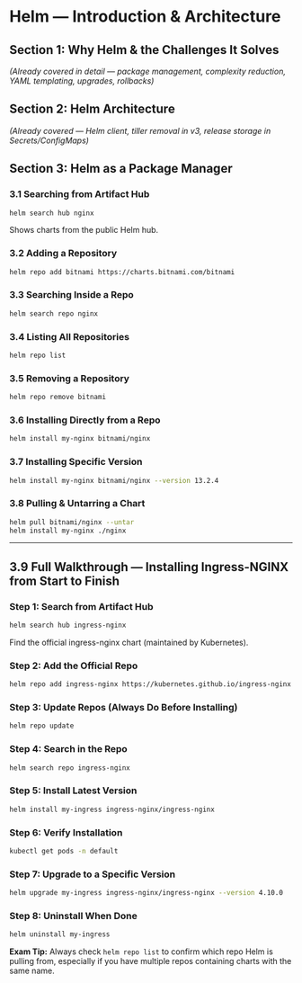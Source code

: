 # Helm — Introduction & Architecture

## Section 1: Why Helm & the Challenges It Solves

*(Already covered in detail — package management, complexity reduction, YAML templating, upgrades, rollbacks)*

## Section 2: Helm Architecture

*(Already covered — Helm client, tiller removal in v3, release storage in Secrets/ConfigMaps)*

## Section 3: Helm as a Package Manager

### 3.1 Searching from Artifact Hub

```bash
helm search hub nginx
```

Shows charts from the public Helm hub.

### 3.2 Adding a Repository

```bash
helm repo add bitnami https://charts.bitnami.com/bitnami
```

### 3.3 Searching Inside a Repo

```bash
helm search repo nginx
```

### 3.4 Listing All Repositories

```bash
helm repo list
```

### 3.5 Removing a Repository

```bash
helm repo remove bitnami
```

### 3.6 Installing Directly from a Repo

```bash
helm install my-nginx bitnami/nginx
```

### 3.7 Installing Specific Version

```bash
helm install my-nginx bitnami/nginx --version 13.2.4
```

### 3.8 Pulling & Untarring a Chart

```bash
helm pull bitnami/nginx --untar
helm install my-nginx ./nginx
```

---

## 3.9 **Full Walkthrough — Installing Ingress-NGINX from Start to Finish**

### Step 1: Search from Artifact Hub

```bash
helm search hub ingress-nginx
```

Find the official ingress-nginx chart (maintained by Kubernetes).

### Step 2: Add the Official Repo

```bash
helm repo add ingress-nginx https://kubernetes.github.io/ingress-nginx
```

### Step 3: Update Repos (Always Do Before Installing)

```bash
helm repo update
```

### Step 4: Search in the Repo

```bash
helm search repo ingress-nginx
```

### Step 5: Install Latest Version

```bash
helm install my-ingress ingress-nginx/ingress-nginx
```

### Step 6: Verify Installation

```bash
kubectl get pods -n default
```

### Step 7: Upgrade to a Specific Version

```bash
helm upgrade my-ingress ingress-nginx/ingress-nginx --version 4.10.0
```

### Step 8: Uninstall When Done

```bash
helm uninstall my-ingress
```

**Exam Tip:** Always check `helm repo list` to confirm which repo Helm is pulling from, especially if you have multiple repos containing charts with the same name.
